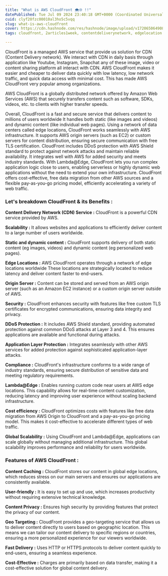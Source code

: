 ```yaml
---
title: "What is AWS CloudFront 🌨️🌐 !!"
datePublished: Tue Jul 09 2024 23:40:18 GMT+0000 (Coordinated Universal Time)
cuid: clyf20fzc00010al3ho5c5vqq
slug: what-is-aws-cloudfront
cover: https://cdn.hashnode.com/res/hashnode/image/upload/v1720650649087/0a1a03ea-19d2-4b45-b963-6634b715c9cb.jpeg
tags: cloudfront, 2articles1week, contentdeliverynetwork, edgelocation

---
```


CloudFront is a managed AWS service that provide us solution for CDN (Content Delivery network). We interact with CDN in daily basis through application like Youtube, Instagram, Snapchat any of these image, video or content sharing platform all interact with CDN. AWS CloudFront makes it easier and cheaper to deliver data quickly with low latency, low network traffic, and quick data access with minimal cost. This has made AWS CloudFront very popular among organizations.

AWS CloudFront is a globally distributed network offered by Amazon Web Services (AWS) that securely transfers content such as software, SDKs, videos, etc. to clients with higher transfer speeds.

Overall, CloudFront is a fast and secure service that delivers content to millions of users worldwide It handles both static (like images and videos) and dynamic content (like individual web pages). Using a network of data centers called edge locations, CloudFront works seamlessly with AWS infrastructure. It supports AWS origin servers (such as EC2) or custom servers for content distribution, ensuring secure communication with free TLS certification. CloudFront includes DDoS protection with AWS Shield standard to protect against network attacks and maintain reliable availability. It integrates well with AWS for added security and meets industry standards. With Lambda@Edge, CloudFront lets you run complex application logic close to users, enabling serverless or highly dynamic web applications without the need to extend your own infrastructure. CloudFront offers cost-effective, free data migration from other AWS sources and a flexible pay-as-you-go pricing model, efficiently accelerating a variety of web traffic.

### Let's breakdown CloudFront & its Benefits :

**Content Delivery Network (CDN) Service :** CloudFront is a powerful CDN service provided by AWS.

**Scalability :** It allows websites and applications to efficiently deliver content to a large number of users worldwide.

**Static and dynamic content :** CloudFront supports delivery of both static content (eg images, videos) and dynamic content (eg personalized web pages).

**Edge Locations :** AWS CloudFront operates through a network of edge locations worldwide These locations are strategically located to reduce latency and deliver content faster to end-users.

**Origin Server :** Content can be stored and served from an AWS origin server (such as an Amazon EC2 instance) or a custom origin server outside of AWS.

**Security :** CloudFront enhances security with features like free custom TLS certificates for encrypted communications, ensuring data integrity and privacy.

**DDoS Protection :** It includes AWS Shield standard, providing automated protection against common DDoS attacks at Layer 3 and 4. This ensures applications are available and functional during attacks.

**Application Layer Protection :** Integrates seamlessly with other AWS services for added protection against sophisticated application-layer attacks.

**Compliance :** CloudFront's infrastructure conforms to a wide range of industry standards, ensuring secure distribution of sensitive data and meeting regulatory requirements.

**Lambda@Edge :** Enables running custom code near users at AWS edge locations. This capability allows for real-time content customization, reducing latency and improving user experience without scaling backend infrastructure.

**Cost efficiency :** CloudFront optimizes costs with features like free data migration from AWS Origin to CloudFront and a pay-as-you-go pricing model. This makes it cost-effective to accelerate different types of web traffic.

**Global Scalability :** Using CloudFront and Lambda@Edge, applications can scale globally without managing additional infrastructure. This global scalability improves performance and reliability for users worldwide.

### Features of AWS CloudFront :

**Content Caching :** CloudFront stores our content in global edge locations, which reduces stress on our main servers and ensures our applications are consistently available.

**User-friendly :** It is easy to set up and use, which increases productivity without requiring extensive technical knowledge.

**Content Privacy :** Ensures high security by providing features that protect the privacy of our content.

**Geo Targeting :** CloudFront provides a geo-targeting service that allows us to deliver content directly to users based on geographic location. This means we can tailor our content delivery to specific regions or countries, ensuring a more personalized experience for our viewers worldwide.

**Fast Delivery :** Uses HTTP or HTTPS protocols to deliver content quickly to end-users, ensuring a seamless experience.

**Cost-Effective :** Charges are primarily based on data transfer, making it a cost-effective solution for global content delivery.